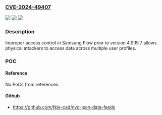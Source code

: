 ### [CVE-2024-49407](https://cve.mitre.org/cgi-bin/cvename.cgi?name=CVE-2024-49407)
![](https://img.shields.io/static/v1?label=Product&message=Samsung%20Flow&color=blue)
![](https://img.shields.io/static/v1?label=Version&message=n%2Fa&color=blue)
![](https://img.shields.io/static/v1?label=Vulnerability&message=CWE-284%3A%20Improper%20Access%20Control&color=brighgreen)

### Description

Improper access control in Samsung Flow prior to version 4.9.15.7 allows physical attackers to access data across multiple user profiles.

### POC

#### Reference
No PoCs from references.

#### Github
- https://github.com/fkie-cad/nvd-json-data-feeds

